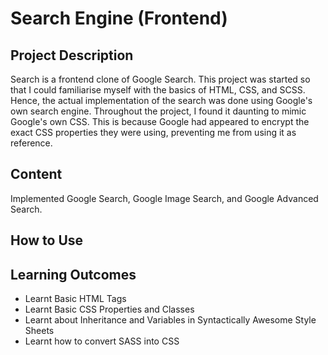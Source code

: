 # Search Engine (Frontend)

## Project Description
Search is a frontend clone of Google Search. This project was started so that I could familiarise myself with the basics of HTML, CSS, and SCSS. Hence, the actual implementation of the search was done using Google's own search engine. Throughout the project, I found it daunting to mimic Google's own CSS. This is because Google had appeared to encrypt the exact CSS properties they were using, preventing me from using it as reference.

## Content
Implemented Google Search, Google Image Search, and Google Advanced Search.


## How to Use


## Learning Outcomes
* Learnt Basic HTML Tags
* Learnt Basic CSS Properties and Classes
* Learnt about Inheritance and Variables in Syntactically Awesome Style Sheets
* Learnt how to convert SASS into CSS